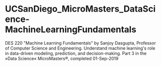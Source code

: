 # UCSanDiego_MicroMasters_DataScience-MachineLearningFundamentals
DES 220 "Machine Learning Fundamentals" by Sanjoy Dasgupta, Professor of Computer Science and Engineering. Understand machine learning's role in data-driven modeling, prediction, and decision-making. Part 3 in the »Data Science« MicroMasters®, completed 01-Sep-2019
